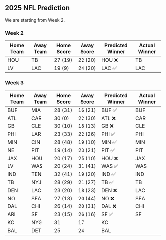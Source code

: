 ## 2025 NFL Prediction

We are starting from Week 2.

### Week 2
| Home Team | Away Team | Home Score | Away Score | Predicted Winner | Actual Winner |
|-----------|-----------|------------|------------|------------------|--------------|
| HOU | TB | 27 (19) | 22 (20) | HOU ❌ | TB |
| LV | LAC | 19 (9) | 24 (20) | LAC ✅ | LAC |

### Week 3
| Home Team | Away Team | Home Score | Away Score | Predicted Winner | Actual Winner |
|-----------|-----------|------------|------------|------------------|---------------|
| BUF | MIA | 28 (31) | 16 (21) | BUF ✅ | BUF |
| ATL | CAR | 30 (0) | 22 (30) | ATL ❌ | CAR |
| GB | CLE | 30 (10) | 18 (13) | GB ❌ | CLE |
| PHI | LAR | 23 (33) | 22 (26) | PHI ✅ | PHI |
| MIN | CIN | 28 (48) | 19 (10) | MIN ✅ | MIN |
| NE | PIT | 19 (14) | 23 (21) | PIT ✅ | PIT |
| JAX | HOU | 20 (17)| 25 (10) | HOU ❌ | JAX |
| LV | WAS | 20 (24) | 31 (41) | WAS ✅ | WAS |
| IND | TEN | 32 (41) | 19 (20) | IND ✅ | IND |
| TB | NYJ | 28 (29) | 21 (27) | TB ✅ | TB |
| DEN | LAC | 23 (20) | 18 (23) | DEN ❌ | LAC |
| NO | SEA | 27 (13) | 20 (44) | NO ❌ | SEA |
| DAL | CHI | 26 (14) | 20 (31) | DAL ❌ | CHI |
| ARI | SF | 23 (15) | 26 (16) | SF ✅ | SF |
| KC | NYG | 31 | 17 | KC | |
| BAL | DET | 25 | 24 | BAL | |
